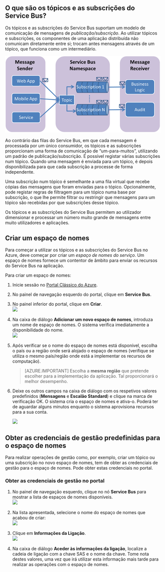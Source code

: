 ## O que são os tópicos e as subscrições do Service Bus?

Os tópicos e as subscrições do Service Bus suportam um modelo de comunicação de mensagens de *publicação/subscrição*. Ao utilizar tópicos e subscrições, os componentes de uma aplicação distribuída não comunicam diretamente entre si; trocam antes mensagens através de um tópico, que funciona como um intermediário.

![TopicConcepts](./media/howto-service-bus-topics/sb-topics-01.png)

Ao contrário das filas do Service Bus, em que cada mensagem é processada por um único consumidor, os tópicos e as subscrições proporcionam uma forma de comunicação de “um-para-muitos”, utilizando um padrão de publicação/subscrição. É possível registar várias subscrições num tópico. Quando uma mensagem é enviada para um tópico, é depois disponibilizada para que cada subscrição a processe de forma independente.

Uma subscrição num tópico é semelhante a uma fila virtual que recebe cópias das mensagens que foram enviadas para o tópico. Opcionalmente, pode registar regras de filtragem para um tópico numa base por subscrição, o que lhe permite filtrar ou restringir que mensagens para um tópico são recebidas por que subscrições desse tópico.

Os tópicos e as subscrições do Service Bus permitem ao utilizador dimensionar e processar um número muito grande de mensagens entre muito utilizadores e aplicações.

## Criar um espaço de nomes

Para começar a utilizar os tópicos e as subscrições do Service Bus no Azure, deve começar por criar um *espaço de nomes do serviço*. Um espaço de nomes fornece um contentor de âmbito para enviar os recursos do Service Bus na aplicação.

Para criar um espaço de nomes:

1.  Inicie sessão no [Portal Clássico do Azure][].

2.  No painel de navegação esquerdo do portal, clique em **Service Bus**.

3.  No painel inferior do portal, clique em **Criar**.   
    ![][0]

4.  Na caixa de diálogo **Adicionar um novo espaço de nomes**, introduza um nome de espaço de nomes. O sistema verifica imediatamente a disponibilidade do nome.   
    ![][2]

5.  Após verificar se o nome do espaço de nomes está disponível, escolha o país ou a região onde será alojado o espaço de nomes (verifique se utiliza o mesmo país/região onde está a implementar os recursos de computação).

    > [AZURE.IMPORTANT] Escolha a **mesma região** que pretende escolher para a implementação da aplicação. Tal proporcionará o melhor desempenho.

6.  Deixe os outros campos na caixa de diálogo com os respetivos valores predefinidos (**Mensagens** e **Escalão Standard**) e clique na marca de verificação OK. O sistema cria o espaço de nomes e ativa-o. Poderá ter de aguardar alguns minutos enquanto o sistema aprovisiona recursos para a sua conta.

    ![][6]

## Obter as credenciais de gestão predefinidas para o espaço de nomes

Para realizar operações de gestão como, por exemplo, criar um tópico ou uma subscrição no novo espaço de nomes, tem de obter as credenciais de gestão para o espaço de nomes. Pode obter estas credenciais no portal.

### Obter as credenciais de gestão no portal

1.  No painel de navegação esquerdo, clique no nó **Service Bus** para mostrar a lista de espaços de nomes disponíveis.   
    ![][0]

2.  Na lista apresentada, selecione o nome do espaço de nomes que acabou de criar:   
    ![][3]

3.  Clique em **Informações da Ligação**.   
    ![][4]

4.  Na caixa de diálogo **Aceder às informações da ligação**, localize a cadeia de ligação com a chave SAS e o nome da chave. Tome nota destes valores, uma vez que irá utilizar esta informação mais tarde para realizar as operações com o espaço de nomes. 


  [Portal Clássico do Azure]: http://manage.windowsazure.com
  [0]: ./media/howto-service-bus-topics/sb-queues-13.png
  [2]: ./media/howto-service-bus-topics/sb-queues-04.png
  [3]: ./media/howto-service-bus-topics/sb-queues-09.png
  [4]: ./media/howto-service-bus-topics/sb-queues-06.png
  
  [6]: ./media/howto-service-bus-topics/getting-started-multi-tier-27.png




<!--HONumber=Jun16_HO2-->


